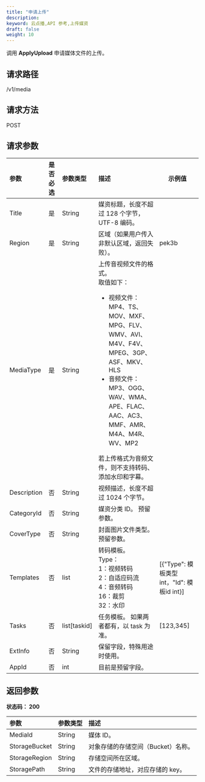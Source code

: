 ```yaml
---
title: "申请上传"
description: 
keyword: 云点播,API 参考,上传媒资
draft: false
weight: 10
---
```


调用 **ApplyUpload** 申请媒体文件的上传。

## 请求路径

/v1/media

## 请求方法

POST

## 请求参数

| 参数        | 是否必选 | 参数类型     | 描述                                                         | 示例值                                     |
| :---------- | :------- | :----------- | :----------------------------------------------------------- | ------------------------------------------ |
| Title       | 是       | String       | 媒资标题，长度不超过 128 个字节，UTF-8 编码。                |                                            |
| Region      | 是       | String       | 区域（如果用户传入非默认区域，返回失败）。                   | pek3b                                      |
| MediaType   | 是       | String       | 上传音视频文件的格式。<br/>取值如下：<ul><li>视频文件：MP4、TS、MOV、MXF、MPG、FLV、WMV、AVI、M4V、F4V、MPEG、3GP、ASF、MKV、HLS</li><li>音频文件：MP3、OGG、WAV、WMA、APE、FLAC、AAC、AC3、MMF、AMR、M4A、M4R、WV、MP2</li></ul>若上传格式为音频文件，则不支持转码、添加水印和字幕。 |                                            |
| Description | 否       | String       | 视频描述，长度不超过 1024 个字节。                           |                                            |
| CategoryId  | 否       | String       | 媒资分类 ID。 预留参数。                                     |                                            |
| CoverType   | 否       | String       | 封面图片文件类型。预留参数。                                 |                                            |
| Templates   | 否       | list         | 转码模板。<br/>Type：<br/>1：视频转码<br/>2：自适应码流<br/>4：音频转码<br/>16：裁剪<br/>32：水印 | [{"Type": 模板类型 int，"Id": 模板id int}] |
| Tasks       | 否       | list[taskid] | 任务模板。  如果两者都有，以 task 为准。                     | [123,345]                                  |
| ExtInfo     | 否       | String       | 保留字段，特殊用途时使用。                                   |                                            |
| AppId       | 否       | int          | 目前是预留字段。                                             |                                            |

## 返回参数

**状态码： 200**

| 参数          | 参数类型 | 描述                               |
| :------------ | :------- | :--------------------------------- |
| MediaId       | String   | 媒体 ID。                          |
| StorageBucket | String   | 对象存储的存储空间（Bucket）名称。 |
| StorageRegion | String   | 存储空间所在区域。                 |
| StoragePath   | String   | 文件的存储地址，对应存储的 key。   |


